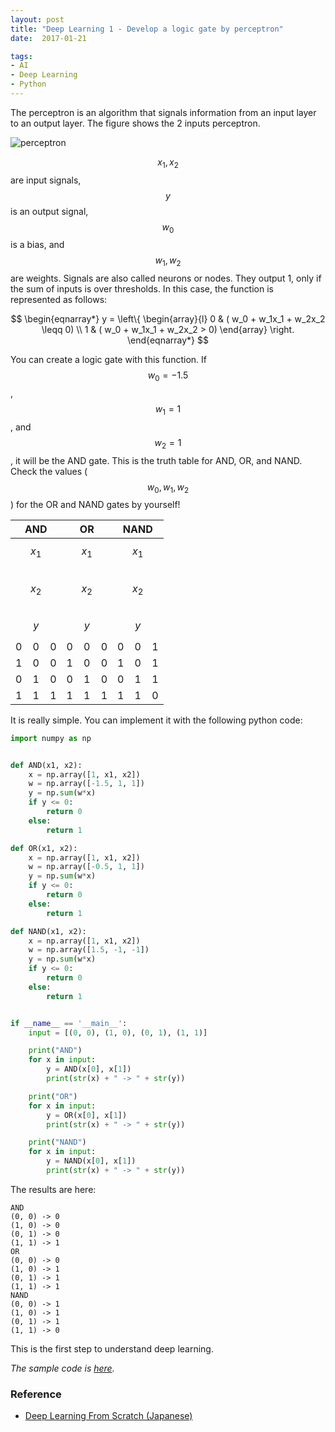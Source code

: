```yaml
---
layout: post
title: "Deep Learning 1 - Develop a logic gate by perceptron"
date:  2017-01-21

tags:
- AI
- Deep Learning
- Python
---
```


The perceptron is an algorithm that signals information from an input layer to an output layer. The figure shows the 2 inputs perceptron.

 ![perceptron]({{site.github.url}}/images/posts/perceptron.png)

$$ x_1, x_2 $$ are input signals, $$ y $$ is an output signal,  $$ w_0 $$ is a bias, and $$ w_1, w_2 $$ are weights. Signals are also called neurons or nodes. They output 1, only if the sum of inputs is over thresholds. In this case, the function is represented as follows:

$$
\begin{eqnarray*}
    y = \left\{
        \begin{array}{l}
            0 & ( w_0 + w_1x_1 + w_2x_2  \leqq 0) \\
            1 & ( w_0 + w_1x_1 + w_2x_2  > 0)
        \end{array}
    \right.
\end{eqnarray*}
$$

You can create a logic gate with this function. If $$ w_0=-1.5 $$, $$ w_1=1 $$, and $$  w_2=1 $$, it will be the AND gate. This is the truth table for AND, OR, and NAND. Check the values ($$ w_0, w_1, w_2 $$) for the OR and NAND gates by yourself!

|AND|OR|NAND|
|:--:|:--:|:--:|
| $$ x_1 $$  &nbsp; $$ x_2 $$  &nbsp; $$ y $$ | $$ x_1 $$ &nbsp; $$ x_2 $$ &nbsp; $$ y $$ | $$ x_1 $$ &nbsp; $$ x_2 $$ &nbsp; $$ y $$ |
| 0 &nbsp;&nbsp; 0 &nbsp;&nbsp; 0 | 0 &nbsp;&nbsp; 0 &nbsp;&nbsp; 0 | 0 &nbsp;&nbsp; 0 &nbsp;&nbsp; 1 |
| 1 &nbsp;&nbsp; 0 &nbsp;&nbsp; 0 | 1 &nbsp;&nbsp; 0 &nbsp;&nbsp; 0 | 1 &nbsp;&nbsp; 0 &nbsp;&nbsp; 1 |
| 0 &nbsp;&nbsp; 1 &nbsp;&nbsp; 0 | 0 &nbsp;&nbsp; 1 &nbsp;&nbsp; 0 | 0 &nbsp;&nbsp; 1 &nbsp;&nbsp; 1 |
| 1 &nbsp;&nbsp; 1 &nbsp;&nbsp; 1 | 1 &nbsp;&nbsp; 1 &nbsp;&nbsp; 1 | 1 &nbsp;&nbsp; 1 &nbsp;&nbsp; 0 |

It is really simple. You can implement it with the following python code:

~~~ python
import numpy as np


def AND(x1, x2):
    x = np.array([1, x1, x2])
    w = np.array([-1.5, 1, 1])
    y = np.sum(w*x)
    if y <= 0:
        return 0
    else:
        return 1

def OR(x1, x2):
    x = np.array([1, x1, x2])
    w = np.array([-0.5, 1, 1])
    y = np.sum(w*x)
    if y <= 0:
        return 0
    else:
        return 1

def NAND(x1, x2):
    x = np.array([1, x1, x2])
    w = np.array([1.5, -1, -1])
    y = np.sum(w*x)
    if y <= 0:
        return 0
    else:
        return 1


if __name__ == '__main__':
    input = [(0, 0), (1, 0), (0, 1), (1, 1)]

    print("AND")
    for x in input:
        y = AND(x[0], x[1])
        print(str(x) + " -> " + str(y))

    print("OR")
    for x in input:
        y = OR(x[0], x[1])
        print(str(x) + " -> " + str(y))

    print("NAND")
    for x in input:
        y = NAND(x[0], x[1])
        print(str(x) + " -> " + str(y))
~~~

The results are here:

~~~
AND
(0, 0) -> 0
(1, 0) -> 0
(0, 1) -> 0
(1, 1) -> 1
OR
(0, 0) -> 0
(1, 0) -> 1
(0, 1) -> 1
(1, 1) -> 1
NAND
(0, 0) -> 1
(1, 0) -> 1
(0, 1) -> 1
(1, 1) -> 0
~~~~

This is the first step to understand deep learning.

*The sample code is [here](https://github.com/schwalbe10/ThinkageDeepLearning).*

### Reference

<div class="list">
  <ul>
    <li><a href="https://www.amazon.co.jp/gp/product/4873117585/ref=as_li_tf_tl?ie=UTF8&camp=247&creative=1211&creativeASIN=4873117585&linkCode=as2&tag=schwalbe0d-22">Deep Learning From Scratch (Japanese)</a></li>
  </ul>
</div>
